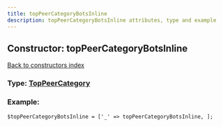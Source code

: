 ```yaml
---
title: topPeerCategoryBotsInline
description: topPeerCategoryBotsInline attributes, type and example
---
```

## Constructor: topPeerCategoryBotsInline  
[Back to constructors index](index.md)






### Type: [TopPeerCategory](../types/TopPeerCategory.md)


### Example:

```
$topPeerCategoryBotsInline = ['_' => topPeerCategoryBotsInline, ];
```